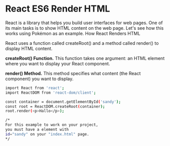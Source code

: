 <!-- @format -->

# React ES6 Render HTML

React is a library that helps you build user interfaces for web pages. One of its main tasks is to show HTML content on the web page. Let's see how this works using Pokémon as an example. How React Renders HTML

React uses a function called createRoot() and a method called render() to display HTML content.

**createRoot() Function.** This function takes one argument: an HTML element where you want to display your React component.

**render() Method.** This method specifies what content (the React component) you want to display.

```sh
import React from 'react';
import ReactDOM from 'react-dom/client';

const container = document.getElementById('sandy');
const root = ReactDOM.createRoot(container);
root.render(<p>Hallo</p>);

/*
For this example to work on your project,
you must have a element with
id="sandy" on your "index.html" page.
*/
```
